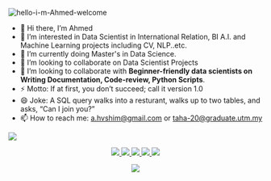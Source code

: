![hello-i-m-Ahmed-welcome](https://github.com/ahvshim/ahvshim/assets/126220185/c163ff09-5901-4322-a471-e3f96c85d3ce)

- 👋 Hi there, I’m Ahmed
- 👀 I’m interested in Data Scientist in International Relation, BI A.I. and Machine Learning projects including CV, NLP..etc.
- 🌱 I’m currently doing Master's in Data Science.
- 💞️ I’m looking to collaborate on Data Scientist Projects
- 💬 I’m looking to collaborate with **Beginner-friendly data scientists on Writing Documentation, Code-review, Python Scripts**.
- ⚡ Motto: If at first, you don’t succeed; call it version 1.0
- 😄 Joke: A SQL query walks into a resturant, walks up to two tables, and asks, “Can I join you?”
- 📫 How to reach me: a.hvshim@gmail.com or taha-20@graduate.utm.my

![](https://github.com/ahvshim/ahvshim/assets/126220185/8d44aff2-ecb7-4202-8432-e6f9b54acc08)
<p align="center"> 
 <a href="https://twitter.com/ahvshim" alt="Ahmed's twitter">
   <img src="https://img.shields.io/badge/%20-Twitter-000000?logo=X&logoColor=white&style=for-the-badge" />
 </a>
 <a href="https://t.me/ahvshim" alt="Ahmed's telegram">
   <img src="https://img.shields.io/badge/%20-Telegram-26A5E4?logo=Telegram&logoColor=white&style=for-the-badge" />
 </a>

 <a href="https://github.com/ahvshim" alt="Ahmed's github">
   <img src="https://img.shields.io/badge/%20-GitHub-black?logo=GitHub&logoColor=white&style=for-the-badge" />
 </a>
 <a href="https://www.linkedin.com/in/ahmed-salim-b73aa9200" alt="Ahmed's linkedin">
   <img src="https://img.shields.io/badge/%20-LinkedIn-%230A66C2?logo=linkedin&logoColor=white&style=for-the-badge&link=https://www.linkedin.com/in/ahmed-salim-b73aa9200" />
 </a>
 <a href="https://ahvshim.github.io/" alt="Ahmed's Portfolio">
   <img src="https://img.shields.io/badge/-Portfolio-333333?style=for-the-badge&logo=Me" />
 </a>
 </p>

<p align="center">
  <a>
    <img src="https://komarev.com/ghpvc/?username=ahvshim" />
  </a>
</p>


